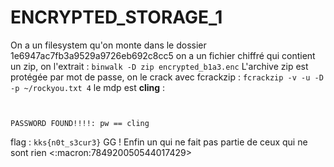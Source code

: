 # ENCRYPTED_STORAGE_1
On a un filesystem qu'on monte
dans le dossier 1e6947ac7fb3a9529a9726eb692c8cc5 on a un fichier chiffré qui contient un zip, on l'extrait :
```binwalk -D zip encrypted_b1a3.enc```
L'archive zip est protégée par mot de passe, on le crack avec fcrackzip :
```fcrackzip -v -u -D -p ~/rockyou.txt 4```
le mdp est **cling** :
```found file 'flag.txt', (size cp/uc     28/    16, flags 9, chk a15c)


PASSWORD FOUND!!!!: pw == cling
```
flag : `kks{n0t_s3cur3}`
GG ! Enfin un qui ne fait pas partie de ceux qui ne sont rien
<:macron:784920050544017429>
